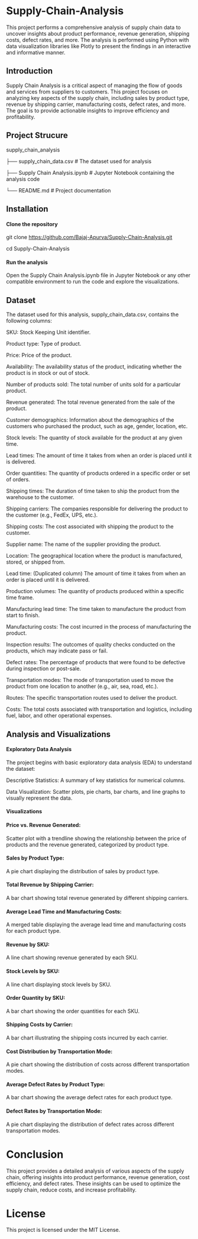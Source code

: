 # Supply-Chain-Analysis
This project performs a comprehensive analysis of supply chain data to uncover insights about product performance, revenue generation, shipping costs, defect rates, and more. The analysis is performed using Python with data visualization libraries like Plotly to present the findings in an interactive and informative manner.

## **Introduction**
Supply Chain Analysis is a critical aspect of managing the flow of goods and services from suppliers to customers. This project focuses on analyzing key aspects of the supply chain, including sales by product type, revenue by shipping carrier, manufacturing costs, defect rates, and more. The goal is to provide actionable insights to improve efficiency and profitability.

## **Project Strucure**
supply_chain_analysis

├── supply_chain_data.csv  # The dataset used for analysis

├── Supply Chain Analysis.ipynb  # Jupyter Notebook containing the analysis code

└── README.md  # Project documentation

## **Installation**
#### **Clone the repository**
git clone https://github.com/Bajaj-Apurva/Supply-Chain-Analysis.git

cd Supply-Chain-Analysis

#### **Run the analysis**
Open the Supply Chain Analysis.ipynb file in Jupyter Notebook or any other compatible environment to run the code and explore the visualizations.

## **Dataset**
The dataset used for this analysis, supply_chain_data.csv, contains the following columns:

SKU: Stock Keeping Unit identifier.

Product type: Type of product.

Price: Price of the product.

Availability: The availability status of the product, indicating whether the product is in stock or out of stock.

Number of products sold: The total number of units sold for a particular product.

Revenue generated: The total revenue generated from the sale of the product.

Customer demographics: Information about the demographics of the customers who purchased the product, such as age, gender, location, etc.

Stock levels: The quantity of stock available for the product at any given time.

Lead times: The amount of time it takes from when an order is placed until it is delivered.

Order quantities: The quantity of products ordered in a specific order or set of orders.

Shipping times: The duration of time taken to ship the product from the warehouse to the customer.

Shipping carriers: The companies responsible for delivering the product to the customer (e.g., FedEx, UPS, etc.).

Shipping costs: The cost associated with shipping the product to the customer.

Supplier name: The name of the supplier providing the product.

Location: The geographical location where the product is manufactured, stored, or shipped from.

Lead time: (Duplicated column) The amount of time it takes from when an order is placed until it is delivered.

Production volumes: The quantity of products produced within a specific time frame.

Manufacturing lead time: The time taken to manufacture the product from start to finish.

Manufacturing costs: The cost incurred in the process of manufacturing the product.

Inspection results: The outcomes of quality checks conducted on the products, which may indicate pass or fail.

Defect rates: The percentage of products that were found to be defective during inspection or post-sale.

Transportation modes: The mode of transportation used to move the product from one location to another (e.g., air, sea, road, etc.).

Routes: The specific transportation routes used to deliver the product.

Costs: The total costs associated with transportation and logistics, including fuel, labor, and other operational expenses.

## **Analysis and Visualizations**
#### **Exploratory Data Analysis**
The project begins with basic exploratory data analysis (EDA) to understand the dataset:

Descriptive Statistics: A summary of key statistics for numerical columns.

Data Visualization: Scatter plots, pie charts, bar charts, and line graphs to visually represent the data.

#### **Visualizations**

#### Price vs. Revenue Generated:
Scatter plot with a trendline showing the relationship between the price of products and the revenue generated, categorized by product type.

#### Sales by Product Type:
A pie chart displaying the distribution of sales by product type.

#### Total Revenue by Shipping Carrier:
A bar chart showing total revenue generated by different shipping carriers.

#### Average Lead Time and Manufacturing Costs:
A merged table displaying the average lead time and manufacturing costs for each product type.

#### Revenue by SKU:
A line chart showing revenue generated by each SKU.

#### Stock Levels by SKU:
A line chart displaying stock levels by SKU.

#### Order Quantity by SKU:
A bar chart showing the order quantities for each SKU.

#### Shipping Costs by Carrier:
A bar chart illustrating the shipping costs incurred by each carrier.

#### Cost Distribution by Transportation Mode:
A pie chart showing the distribution of costs across different transportation modes.

#### Average Defect Rates by Product Type:
A bar chart showing the average defect rates for each product type.

#### Defect Rates by Transportation Mode:
A pie chart displaying the distribution of defect rates across different transportation modes.

# **Conclusion**
This project provides a detailed analysis of various aspects of the supply chain, offering insights into product performance, revenue generation, cost efficiency, and defect rates. These insights can be used to optimize the supply chain, reduce costs, and increase profitability.


# **License**
This project is licensed under the MIT License.

